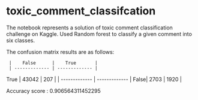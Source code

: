 # toxic_comment_classifcation

The notebook represents a solution of toxic comment classification challenge on Kaggle.
Used Random forest to classify a given comment into six classes.

The confusion matrix results are as follows:


     |    False      |    True       |
     | ------------- | ------------- |
True |    43042      |   207         |
     | ------------- | ------------- |
False|       2703    |    1920       |    



Accuracy score : 0.906564311452295
